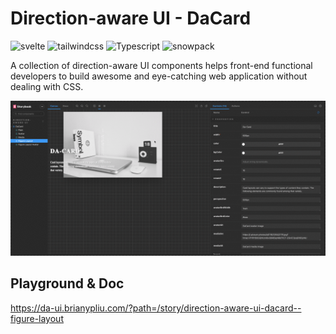 # Direction-aware UI - DaCard

![svelte](https://img.shields.io/badge/svelte-3.32.1-blue)
![tailwindcss](https://img.shields.io/badge/tailwindcss-2.0.2-blue)
![Typescript](https://img.shields.io/badge/typescript-4.1.3-blue)
![snowpack](https://img.shields.io/badge/snowpack-3.0.11-blue)

A collection of direction-aware UI components helps front-end functional developers to build awesome and eye-catching web application without dealing with CSS.

<img src="https://github.com/LBrian/direction-aware-ui/blob/main/public/da-card.gif?raw=true" width="800px" alt="snowpack">

## Playground & Doc

https://da-ui.brianypliu.com/?path=/story/direction-aware-ui-dacard--figure-layout
